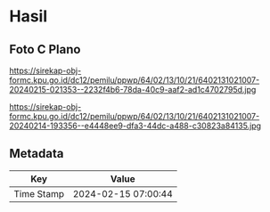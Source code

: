 # Hasil

## Foto C Plano

https://sirekap-obj-formc.kpu.go.id/dc12/pemilu/ppwp/64/02/13/10/21/6402131021007-20240215-021353--2232f4b6-78da-40c9-aaf2-ad1c4702795d.jpg

https://sirekap-obj-formc.kpu.go.id/dc12/pemilu/ppwp/64/02/13/10/21/6402131021007-20240214-193356--e4448ee9-dfa3-44dc-a488-c30823a84135.jpg


## Metadata

| Key        | Value               |
| ---------- | ------------------- |
| Time Stamp | 2024-02-15 07:00:44 |



